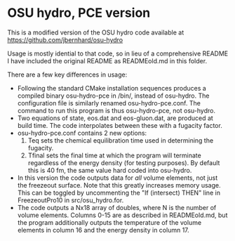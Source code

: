 # OSU hydro, PCE version

This is a modified version of the OSU hydro code available at https://github.com/jbernhard/osu-hydro

Usage is mostly idential to that code, so in lieu of a comprehensive README I have included the original README as READMEold.md in this folder.

There are a few key differences in usage:

- Following the standard CMake installation sequences produces a compiled binary osu-hydro-pce in <prefix>/bin/, instead of osu-hydro. The configuration file is similarly renamed osu-hydro-pce.conf. The command to run this program is thus osu-hydro-pce, not osu-hydro.
- Two equations of state, eos.dat and eos-gluon.dat, are produced at build time. The code interpolates between these with a fugacity factor.
- osu-hydro-pce.conf contains 2 new options: 
	1. Teq sets the chemical equilibration time used in determining the fugacity.
	2. Tfinal sets the final time at which the program will terminate regardless of the energy density (for testing purposes). By default this is 40 fm, the same value hard coded into osu-hydro.
- In this version the code outputs data for _all_ volume elements, not just the freezeout surface. Note that this greatly increases memory usage. This can be toggled by uncommenting the "If (intersect) THEN" line in FreezeoutPro10 in src/osu_hydro.for.
- The code outputs a Nx18 array of doubles, where N is the number of volume elements. Columns 0-15 are as described in READMEold.md, but the program additionally outputs the temperature of the volume elements in column 16 and the energy density in column 17.
